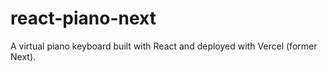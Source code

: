 # react-piano-next

A virtual piano keyboard built with React and deployed with Vercel (former Next).
